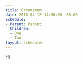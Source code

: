 ```yaml
---
title: Groomsmen
date: 2018-04-12 14:58:00 -05:00
Schedule:
- Parent: Parent
  Children:
  - One
  - Two
layout: schedule
---
```


Hi